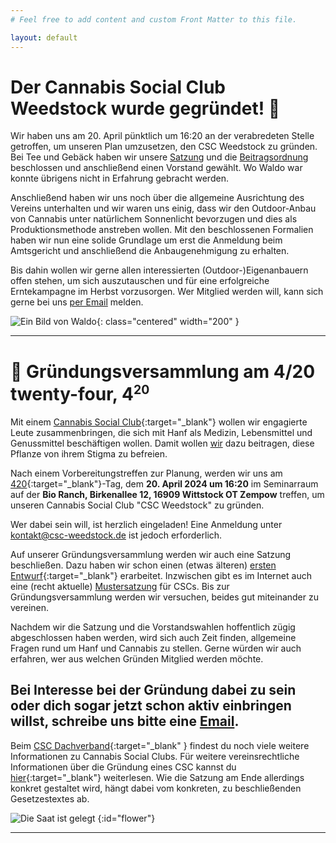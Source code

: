 ```yaml
---
# Feel free to add content and custom Front Matter to this file.

layout: default
---
```


# Der Cannabis Social Club Weedstock wurde gegründet! 🌱

Wir haben uns am 20. April pünktlich um 16:20 an der verabredeten Stelle getroffen, um unseren Plan umzusetzen, den CSC Weedstock zu gründen. Bei Tee und Gebäck haben wir unsere [Satzung](files/20240420_Satzung.pdf) und die [Beitragsordnung](files/20240420_Beitragsordnung.pdf) beschlossen und anschließend einen Vorstand gewählt. Wo Waldo war konnte übrigens nicht in Erfahrung gebracht werden.

Anschließend haben wir uns noch über die allgemeine Ausrichtung des Vereins unterhalten und wir waren uns einig, dass wir den Outdoor-Anbau von Cannabis unter natürlichem Sonnenlicht bevorzugen und dies als Produktionsmethode anstreben wollen. Mit den beschlossenen Formalien haben wir nun eine solide Grundlage um erst die Anmeldung beim Amtsgericht und anschließend die Anbaugenehmigung zu erhalten.

Bis dahin wollen wir gerne allen interessierten (Outdoor-)Eigenanbauern offen stehen, um sich auszutauschen und für eine erfolgreiche Erntekampagne im Herbst vorzusorgen. Wer Mitglied werden will, kann sich gerne bei uns [per Email](mailto:kontakt@csc-weedstock.de) melden.

![Ein Bild von Waldo](/images/waldo.webp){: class="centered" width="200" }

---

# 🌱 Gründungs&shy;versammlung am 4/20 twenty-four, 4<sup><small>20</small></sup>

Mit einem [Cannabis Social Club](https://csc-dachverband.de/csc-cannabis-social-clubs-definition/){:target="_blank"} wollen wir engagierte Leute zusammenbringen, die sich mit Hanf als Medizin, Lebensmittel und Genussmittel beschäftigen wollen. Damit wollen [wir](/ueber-uns) dazu beitragen, diese Pflanze von ihrem Stigma zu befreien.

Nach einem Vorbereitungstreffen zur Planung, werden wir uns am [420](https://de.wikipedia.org/wiki/420_(Cannabis-Kultur)){:target="_blank"}-Tag, dem <strong>20. April 2024 um 16:20</strong> im Seminarraum auf der <strong>Bio Ranch, Birkenallee 12, 16909 Wittstock OT Zempow</strong> treffen, um unseren Cannabis Social Club "CSC Weedstock" zu gründen.

Wer dabei sein will, ist herzlich eingeladen! Eine Anmeldung unter [kontakt@csc-weedstock.de](mailto:kontakt@csc-weedstock.de) ist jedoch erforderlich.

Auf unserer Gründungsversammlung werden wir auch eine Satzung beschließen. Dazu haben wir schon einen (etwas älteren) [ersten Entwurf](/files/satzungsentwurf.pdf){:target="_blank"} erarbeitet. Inzwischen gibt es im Internet auch eine (recht aktuelle) [Mustersatzung](https://csc-maps.de/wp-content/uploads/2024/03/CSC-Mustersatzung-csc-maps.de_.pdf) für CSCs. Bis zur Gründungsversammlung werden wir versuchen, beides gut miteinander zu vereinen.

Nachdem wir die Satzung und die Vorstandswahlen hoffentlich zügig abgeschlossen haben werden, wird sich auch Zeit finden, allgemeine Fragen rund um Hanf und Cannabis zu stellen. Gerne würden wir auch erfahren, wer aus welchen Gründen Mitglied werden möchte.

## Bei Interesse bei der Gründung dabei zu sein oder dich sogar jetzt schon aktiv einbringen willst, schreibe uns bitte eine [Email](mailto:kontakt@csc-weedstock.de).

Beim [CSC Dachverband](https://csc-dachverband.de/){:target="_blank" } findest du noch viele weitere Informationen zu Cannabis Social Clubs.
Für weitere vereinsrechtliche Informationen über die Gründung eines CSC kannst du [hier](https://www.ehrenamt24.de/wissen-fuer-vereine/vereinswiki/csc/){:target="_blank"} weiterlesen. Wie die Satzung am Ende allerdings konkret gestaltet wird, hängt dabei vom konkreten, zu beschließenden Gesetzestextes ab.

![Die Saat ist gelegt](/images/flower.gif)
{:id="flower"}

----

